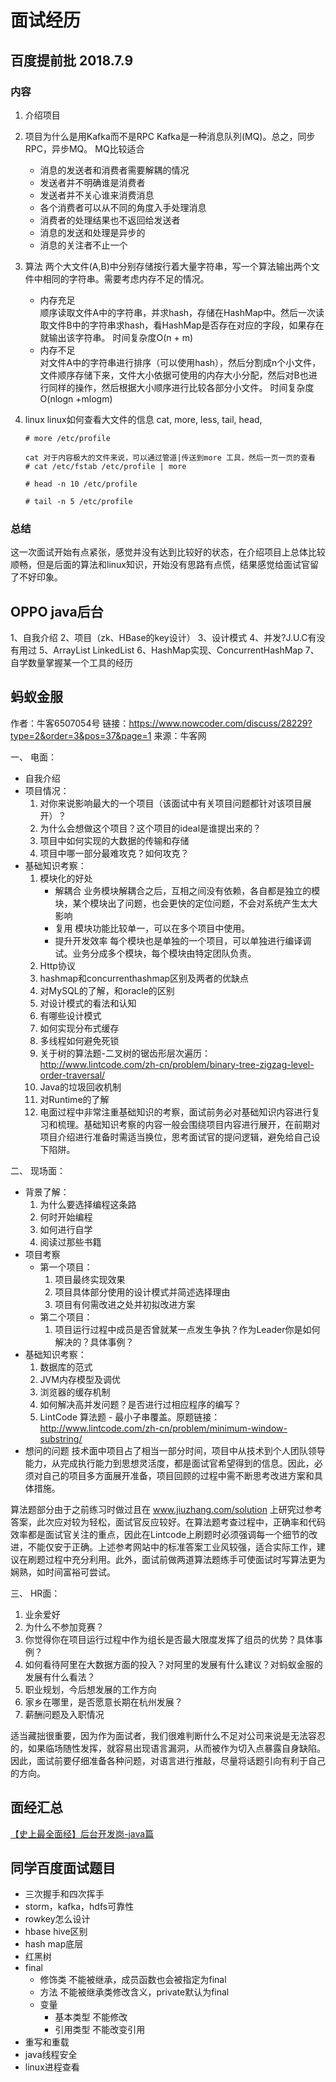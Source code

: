 # 面试经历

## 百度提前批 2018.7.9 
### 内容
1. 介绍项目
2. 项目为什么是用Kafka而不是RPC
    Kafka是一种消息队列(MQ)。总之，同步RPC，异步MQ。
    MQ比较适合 
    - 消息的发送者和消费者需要解耦的情况 
    - 发送者并不明确谁是消费者 
    - 发送者并不关心谁来消费消息 
    - 各个消费者可以从不同的角度入手处理消息 
    - 消费者的处理结果也不返回给发送者 
    - 消息的发送和处理是异步的 
    - 消息的关注者不止一个 
3. 算法
    两个大文件(A,B)中分别存储按行着大量字符串，写一个算法输出两个文件中相同的字符串。需要考虑内存不足的情况。
    * 内存充足  
    顺序读取文件A中的字符串，并求hash，存储在HashMap中。然后一次读取文件B中的字符串求hash，看HashMap是否存在对应的字段，如果存在就输出该字符串。
    时间复杂度O(n + m)
    * 内存不足  
    对文件A中的字符串进行排序（可以使用hash），然后分割成n个小文件，文件顺序存储下来，文件大小依据可使用的内存大小分配，然后对B也进行同样的操作，然后根据大小顺序进行比较各部分小文件。
    时间复杂度O(nlogn +mlogm)
4. linux
    linux如何查看大文件的信息
    cat, more, less, tail, head, 
    ```shell
    # more /etc/profile
    ```

    ```shell
    cat 对于内容极大的文件来说，可以通过管道|传送到more 工具，然后一页一页的查看
    # cat /etc/fstab /etc/profile | more 
    ```
    ```shell
    # head -n 10 /etc/profile 
    ```

    ```shell
    # tail -n 5 /etc/profile 
    ```

### 总结
这一次面试开始有点紧张，感觉并没有达到比较好的状态，在介绍项目上总体比较顺畅，但是后面的算法和linux知识，开始没有思路有点慌，结果感觉给面试官留了不好印象。


## OPPO java后台
1、自我介绍
2、项目（zk、HBase的key设计）
3、设计模式
4、并发?J.U.C有没有用过
5、ArrayList LinkedList
6、HashMap实现、ConcurrentHashMap
7、自学数量掌握某一个工具的经历

## 蚂蚁金服
作者：牛客6507054号
链接：https://www.nowcoder.com/discuss/28229?type=2&order=3&pos=37&page=1
来源：牛客网

一、 电面：
* 自我介绍
* 项目情况：
    1. 对你来说影响最大的一个项目（该面试中有关项目问题都针对该项目展开）？
    2. 为什么会想做这个项目？这个项目的ideal是谁提出来的？
    3. 项目中如何实现的大数据的传输和存储
    4. 项目中哪一部分最难攻克？如何攻克？
* 基础知识考察：
    1. 模块化的好处
        * 解耦合
        业务模块解耦合之后，互相之间没有依赖，各自都是独立的模块，某个模块出了问题，也会更快的定位问题，不会对系统产生太大影响
        * 复用
        模块功能比较单一，可以在多个项目中使用。
        * 提升开发效率
        每个模块也是单独的一个项目，可以单独进行编译调试。业务分成多个模块，每个模块由特定团队负责。
    2. Http协议
    3. hashmap和concurrenthashmap区别及两者的优缺点
    4. 对MySQL的了解，和oracle的区别
    5. 对设计模式的看法和认知
    6. 有哪些设计模式
    7. 如何实现分布式缓存
    8. 多线程如何避免死锁
    9. 关于树的算法题-二叉树的锯齿形层次遍历：http://www.lintcode.com/zh-cn/problem/binary-tree-zigzag-level-order-traversal/
    10. Java的垃圾回收机制
    11. 对Runtime的了解
    12. 电面过程中非常注重基础知识的考察，面试前务必对基础知识内容进行复习和梳理。基础知识考察的内容一般会围绕项目内容进行展开，在前期对项目介绍进行准备时需适当换位，思考面试官的提问逻辑，避免给自己设下陷阱。

二、 现场面：
* 背景了解：
    1. 为什么要选择编程这条路
    2. 何时开始编程
    3. 如何进行自学
    4. 阅读过那些书籍
* 项目考察
    * 第一个项目：
        1. 项目最终实现效果
        2. 项目具体部分使用的设计模式并简述选择理由
        3. 项目有何需改进之处并初拟改进方案
    * 第二个项目：
        1. 项目运行过程中成员是否曾就某一点发生争执？作为Leader你是如何解决的？具体事例？
* 基础知识考察：
    1. 数据库的范式
    2. JVM内存模型及调优
    3. 浏览器的缓存机制
    4. 如何解决高并发问题？是否进行过相应程序的编写？
    5. LintCode 算法题 - 最小子串覆盖。原题链接：http://www.lintcode.com/zh-cn/problem/minimum-window-substring/
* 想问的问题
    技术面中项目占了相当一部分时间，项目中从技术到个人团队领导能力，从完成执行能力到思想灵活度，都是面试官希望得到的信息。因此，必须对自己的项目多方面展开准备，项目回顾的过程中需不断思考改进方案和具体措施。

算法题部分由于之前练习时做过且在 www.jiuzhang.com/solution 上研究过参考答案，此次应对较为轻松，面试官反应较好。在算法题考查过程中，正确率和代码效率都是面试官关注的重点，因此在Lintcode上刷题时必须强调每一个细节的改进，不能仅安于正确。上述参考网站中的标准答案工业风较强，适合实际工作，建议在刷题过程中充分利用。此外，面试前做两道算法题练手可使面试时写算法更为娴熟，如时间富裕可尝试。

三、 HR面：
1. 业余爱好
2. 为什么不参加竞赛？
3. 你觉得你在项目运行过程中作为组长是否最大限度发挥了组员的优势？具体事例？
4. 如何看待阿里在大数据方面的投入？对阿里的发展有什么建议？对蚂蚁金服的发展有什么看法？
5. 职业规划，今后想发展的工作方向
6. 家乡在哪里，是否愿意长期在杭州发展？
7. 薪酬问题及入职情况

适当藏拙很重要，因为作为面试者，我们很难判断什么不足对公司来说是无法容忍的，如果临场随性发挥，就容易出现语言漏洞，从而被作为切入点暴露自身缺陷。因此，面试前要仔细准备各种问题，对语言进行推敲，尽量将话题引向有利于自己的方向。

## 面经汇总
[【史上最全面经】后台开发岗-java篇](https://www.nowcoder.com/discuss/84004)

## 同学百度面试题目
* 三次握手和四次挥手
* storm，kafka，hdfs可靠性
* rowkey怎么设计
* hbase hive区别
* hash map底层
* 红黑树
* final
    * 修饰类
    不能被继承，成员函数也会被指定为final
    * 方法
    不能被继承类修改含义，private默认为final
    * 变量
        * 基本类型 
        不能修改
        * 引用类型
        不能改变引用
* 重写和重载
* java线程安全
* linux进程查看